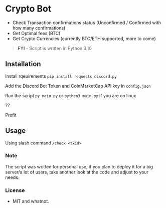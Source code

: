 # Crypto Bot
- Check Transaction confirmations status (Unconfirmed / Confirmed with how many confirmations)
- Get Optimal fees (BTC)
- Get Crypto Currencies (currently BTC/ETH supported, more to come)

> **FYI** - Script is written in Python 3.10

## Installation
Install rqeuirements ``pip install requests discord.py``

Add the Discord Bot Token and CoinMarketCap API key in ``config.json``

Run the script ``py main.py`` or ``python3 main.py`` if you are on linux


??

Profit


## Usage
Using slash command ``/check <txid>``



### Note

The script was written for personal use, if you plan to deploy it for a big server/a lot of users, take another look at the code and adjust to your needs.

### License
 
- MIT and whatnot.
